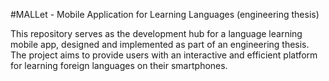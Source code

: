#MALLet - Mobile Application for Learning Languages (engineering thesis)

This repository serves as the development hub for a language learning mobile app, designed and implemented as part of an engineering thesis. The project aims to provide users with an interactive and efficient platform for learning foreign languages on their smartphones.
